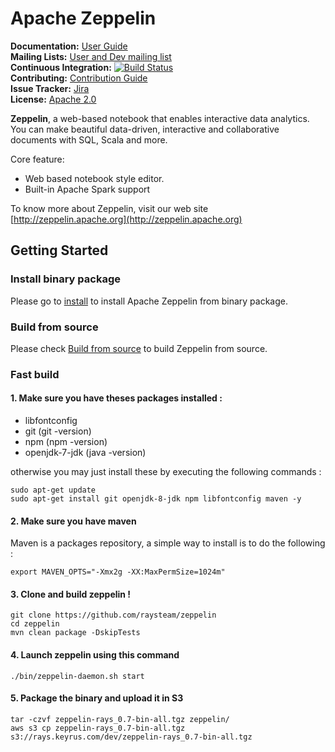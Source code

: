 # Apache Zeppelin

**Documentation:** [User Guide](http://zeppelin.apache.org/docs/latest/index.html)<br/>
**Mailing Lists:** [User and Dev mailing list](http://zeppelin.apache.org/community.html)<br/>
**Continuous Integration:** [![Build Status](https://travis-ci.org/apache/zeppelin.svg?branch=master)](https://travis-ci.org/apache/zeppelin) <br/>
**Contributing:** [Contribution Guide](https://zeppelin.apache.org/contribution/contributions.html)<br/>
**Issue Tracker:** [Jira](https://issues.apache.org/jira/browse/ZEPPELIN)<br/>
**License:** [Apache 2.0](https://github.com/apache/zeppelin/blob/master/LICENSE)


**Zeppelin**, a web-based notebook that enables interactive data analytics. You can make beautiful data-driven, interactive and collaborative documents with SQL, Scala and more.

Core feature:
   * Web based notebook style editor.
   * Built-in Apache Spark support


To know more about Zeppelin, visit our web site [http://zeppelin.apache.org](http://zeppelin.apache.org)


## Getting Started

### Install binary package
Please go to [install](http://zeppelin.apache.org/docs/snapshot/install/install.html) to install Apache Zeppelin from binary package.

### Build from source
Please check [Build from source](http://zeppelin.apache.org/docs/snapshot/install/build.html) to build Zeppelin from source.

### Fast build

#### 1. Make sure you have theses packages installed :

* libfontconfig
* git (git -version)
* npm (npm -version)
* openjdk-7-jdk (java -version)

otherwise you may just install these by executing the following commands :

    sudo apt-get update
    sudo apt-get install git openjdk-8-jdk npm libfontconfig maven -y 

#### 2. Make sure you have maven

Maven is a packages repository, a simple way to install is to do the following :  

    export MAVEN_OPTS="-Xmx2g -XX:MaxPermSize=1024m"

#### 3. Clone and build zeppelin !


    git clone https://github.com/raysteam/zeppelin
    cd zeppelin
    mvn clean package -DskipTests

#### 4. Launch zeppelin using this command


    ./bin/zeppelin-daemon.sh start

#### 5. Package the binary and upload it in S3


    tar -czvf zeppelin-rays_0.7-bin-all.tgz zeppelin/
    aws s3 cp zeppelin-rays_0.7-bin-all.tgz s3://rays.keyrus.com/dev/zeppelin-rays_0.7-bin-all.tgz
